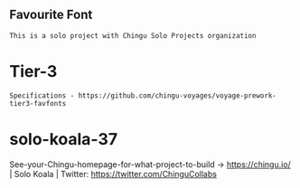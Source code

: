## Favourite Font
	This is a solo project with Chingu Solo Projects organization
# Tier-3
 	Specifications - https://github.com/chingu-voyages/voyage-prework-tier3-favfonts




# solo-koala-37
See-your-Chingu-homepage-for-what-project-to-build -> https://chingu.io/ | Solo Koala | Twitter: https://twitter.com/ChinguCollabs

